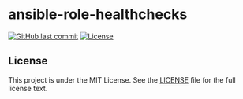 # ansible-role-healthchecks

[![GitHub last commit](https://img.shields.io/github/last-commit/ursinn/ansible-role-healthchecks?logo=github&style=for-the-badge)](https://github.com/ursinn/ansible-role-healthchecks/commits)
[![License](https://img.shields.io/github/license/ursinn/ansible-role-healthchecks?style=for-the-badge)](https://github.com/ursinn/ansible-role-healthchecks/blob/main/LICENSE)

## License

This project is under the MIT License. See the [LICENSE](https://github.com/ursinn/ansible-role-healthchecks/blob/main/LICENSE) file for the full license text.
